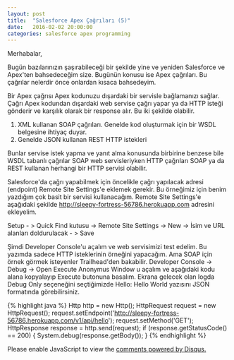 ```yaml
---
layout: post
title:  "Salesforce Apex Çağrıları (5)"
date:   2016-02-02 20:00:00
categories: salesforce apex programming
---
```


Merhabalar,

Bugün bazılarınızın şaşırabileceği bir şekilde yine ve yeniden Salesforce ve Apex'ten bahsedeceğim size. Bugünün konusu ise Apex çağrıları. Bu çağrılar nelerdir önce onlardan kısaca bahsedeyim.

Bir Apex çağrısı Apex kodunuzu dışardaki bir servisle bağlamanızı sağlar. Çağrı Apex kodundan dışardaki web servise çağrı yapar ya da HTTP isteği gönderir ve karşılık olarak bir response alır. Bu iki şekilde olabilir.

1. XML kullanan SOAP çağrıları. Genelde kod oluşturmak için bir WSDL belgesine ihtiyaç duyar.
2. Genelde JSON kullanan REST HTTP istekleri

Bunlar servise istek yapma ve yanıt alma konusunda birbirine benzese bile WSDL tabanlı çağrılar SOAP web servisleriyken HTTP çağrıları SOAP ya da REST kullanan herhangi bir HTTP servisi olabilir.

Salesforce'da çağrı yapabilmek için öncelikle çağrı yapılacak adresi (endpoint) Remote Site Settings'e eklemek gerekir. Bu örneğimiz için benim yazdığım çok basit bir servisi kullanacağım. Remote Site Settings'e aşağıdaki şekilde http://sleepy-fortress-56786.herokuapp.com adresini ekleyelim.

Setup - > Quick Find kutusu -> Remote Site Settings -> New -> İsim ve URL alanları doldurulacak - > Save

Şimdi Developer Console'u açalım ve web servisimizi test edelim. Bu yazımda sadece HTTP isteklerinin örneğini yapacağım. Ama SOAP için örnek görmek isteyenler Trailhead'den bakabilir. Developer Console -> Debug -> Open Execute Anonymus Window u açalım ve aşağıdaki kodu alana kopyalayıp Execute butonuna basalım. Ekrana gelecek olan logda Debug Only seçeneğini seçtiğimizde Hello: Hello World yazısını JSON formatında görebilirsiniz.

{% highlight java %}
Http http = new Http();
HttpRequest request = new HttpRequest();
request.setEndpoint('http://sleepy-fortress-56786.herokuapp.com/v1/api/hello');
request.setMethod('GET');
HttpResponse response = http.send(request);
if (response.getStatusCode() == 200) {
    System.debug(response.getBody());
}
{% endhighlight %}

<div id="disqus_thread"></div>
<script>
    /**
     *  RECOMMENDED CONFIGURATION VARIABLES: EDIT AND UNCOMMENT THE SECTION BELOW TO INSERT DYNAMIC VALUES FROM YOUR PLATFORM OR CMS.
     *  LEARN WHY DEFINING THESE VARIABLES IS IMPORTANT: https://disqus.com/admin/universalcode/#configuration-variables
     */
    /*
    var disqus_config = function () {
        this.page.url = PAGE_URL;  // Replace PAGE_URL with your page's canonical URL variable
        this.page.identifier = PAGE_IDENTIFIER; // Replace PAGE_IDENTIFIER with your page's unique identifier variable
    };
    */
    (function() {  // DON'T EDIT BELOW THIS LINE
        var d = document, s = d.createElement('script');

        s.src = '//ztugcesirincom.disqus.com/embed.js';

        s.setAttribute('data-timestamp', +new Date());
        (d.head || d.body).appendChild(s);
    })();
</script>
<noscript>Please enable JavaScript to view the <a href="https://disqus.com/?ref_noscript" rel="nofollow">comments powered by Disqus.</a></noscript>

